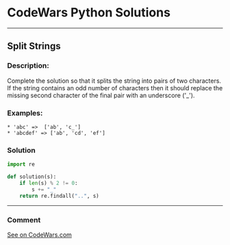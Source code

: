 # CodeWars Python Solutions

---

## Split Strings


### Description:

Complete the solution so that it splits the string into pairs of two characters. If the string contains an odd number of characters then it should replace the missing second character of the final pair with an underscore ('_').


### Examples:

```
* 'abc' =>  ['ab', 'c_']
* 'abcdef' => ['ab', 'cd', 'ef']
```

### Solution


```python
import re

def solution(s):
    if len(s) % 2 != 0:
        s += "_"
    return re.findall("..", s)
```

---
### Comment



[See on CodeWars.com](https://www.codewars.com/users/ITRonin)
